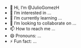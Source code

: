 - 👋 Hi, I’m @JulioGomezH
- 👀 I’m interested in ...
- 🌱 I’m currently learning ...
- 💞️ I’m looking to collaborate on ...
- 📫 How to reach me ...
- 😄 Pronouns: ...
- ⚡ Fun fact: ...

<!---
JulioGomezH/JulioGomezH is a ✨ special ✨ repository because its `README.md` (this file) appears on your GitHub profile.
You can click the Preview link to take a look at your changes.
--->
